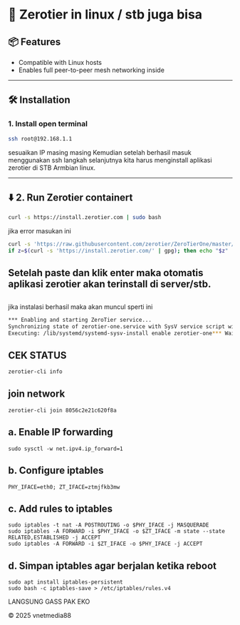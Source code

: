 # 🚀 Zerotier in linux / stb juga bisa


## 📦 Features
- Compatible with Linux hosts
- Enables full peer-to-peer mesh networking inside 

---

## 🛠 Installation

### 1. Install open terminal
```bash
ssh root@192.168.1.1
```

sesuaikan IP masing masing
Kemudian setelah berhasil masuk menggunakan ssh langkah selanjutnya kita harus menginstall aplikasi zerotier di STB Armbian linux.

---

## ⬇️ 2. Run Zerotier containert
```bash
curl -s https://install.zerotier.com | sudo bash
```
jika error masukan ini
```bash
curl -s 'https://raw.githubusercontent.com/zerotier/ZeroTierOne/master/doc/contact%40zerotier.com.gpg' | gpg --import && \
if z=$(curl -s 'https://install.zerotier.com/' | gpg); then echo "$z" | sudo bash; fi
```
Setelah paste dan klik enter maka otomatis aplikasi zerotier akan terinstall di server/stb.
---

## 
jika instalasi berhasil maka akan muncul sperti ini
```bash
*** Enabling and starting ZeroTier service...
Synchronizing state of zerotier-one.service with SysV service script with /lib/systemd/systemd-sysv-install.
Executing: /lib/systemd/systemd-sysv-install enable zerotier-one*** Waiting for identity generation...*** Success! You are ZeroTier address [ cae017849e ].>

```

## CEK STATUS

```bash
zerotier-cli info

```
## join network 

```
zerotier-cli join 8056c2e21c620f8a

```
##  a. Enable IP forwarding

```
sudo sysctl -w net.ipv4.ip_forward=1

```

## b. Configure iptables

```
PHY_IFACE=eth0; ZT_IFACE=ztmjfkb3mw

```
## c. Add rules to iptables 

```
sudo iptables -t nat -A POSTROUTING -o $PHY_IFACE -j MASQUERADE
sudo iptables -A FORWARD -i $PHY_IFACE -o $ZT_IFACE -m state --state RELATED,ESTABLISHED -j ACCEPT
sudo iptables -A FORWARD -i $ZT_IFACE -o $PHY_IFACE -j ACCEPT

```
## d. Simpan iptables agar berjalan ketika reboot

```
sudo apt install iptables-persistent
sudo bash -c iptables-save > /etc/iptables/rules.v4

```
LANGSUNG GASS PAK EKO





© 2025 vnetmedia88
